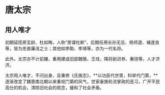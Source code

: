 # 唐太宗
## 用人唯才
初期延揽房玄龄、杜如晦，人称“房谋杜断”，后期任用长孙无忌、杨师道、褚遂良等，皆为忠直廉洁之士；其他如李勣、李靖等，亦为一代名将。

此外，太宗亦不计前嫌，重用建成旧部魏徵、王珪，降将尉迟恭、秦琼等，人才济济。

太宗用人唯才，不问出身，且重修《氏族志》，**以功臣代世胄，科举代门第，**逐渐改变了魏晋南北朝以来重视门第的风气，世家豪族轮流掌政的恶习，广开平民高仕的机会，清除旧社会的观念，缓和了社会矛盾。
